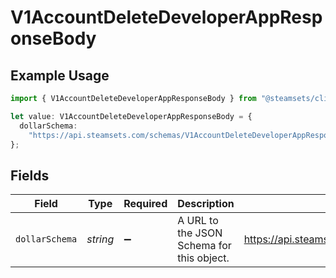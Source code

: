 # V1AccountDeleteDeveloperAppResponseBody

## Example Usage

```typescript
import { V1AccountDeleteDeveloperAppResponseBody } from "@steamsets/client-ts/models/components";

let value: V1AccountDeleteDeveloperAppResponseBody = {
  dollarSchema:
    "https://api.steamsets.com/schemas/V1AccountDeleteDeveloperAppResponseBody.json",
};
```

## Fields

| Field                                                                          | Type                                                                           | Required                                                                       | Description                                                                    | Example                                                                        |
| ------------------------------------------------------------------------------ | ------------------------------------------------------------------------------ | ------------------------------------------------------------------------------ | ------------------------------------------------------------------------------ | ------------------------------------------------------------------------------ |
| `dollarSchema`                                                                 | *string*                                                                       | :heavy_minus_sign:                                                             | A URL to the JSON Schema for this object.                                      | https://api.steamsets.com/schemas/V1AccountDeleteDeveloperAppResponseBody.json |